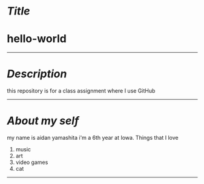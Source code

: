 # *Title*
# hello-world
---
# *Description*
this repository is for a class assignment where I use GitHub 

---
# *About my self*
my name is aidan yamashita i'm a 6th year at Iowa.
Things that I love
1. music
2. art
3. video games
4. cat
---
# 
